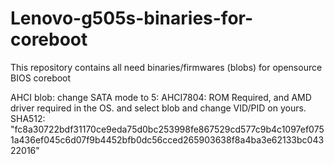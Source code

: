 # Lenovo-g505s-binaries-for-coreboot
This repository contains all need binaries/firmwares (blobs) for opensource BIOS coreboot


AHCI blob: change SATA mode to 5: AHCI7804: ROM Required, and AMD driver required in the OS. and select blob and change VID/PID on yours. SHA512: "fc8a30722bdf31170ce9eda75d0bc253998fe867529cd577c9b4c1097ef0751a436ef045c6d07f9b4452bfb0dc56cced265903638f8a4ba3e62133bc04322016"
